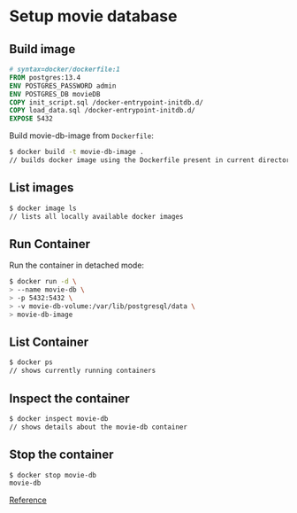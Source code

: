 # Setup movie database

## Build image

```dockerfile
# syntax=docker/dockerfile:1
FROM postgres:13.4
ENV POSTGRES_PASSWORD admin
ENV POSTGRES_DB movieDB
COPY init_script.sql /docker-entrypoint-initdb.d/
COPY load_data.sql /docker-entrypoint-initdb.d/
EXPOSE 5432
```

Build movie-db-image from `Dockerfile`:

```sh
$ docker build -t movie-db-image .
// builds docker image using the Dockerfile present in current directory
```

## List images

```sh
$ docker image ls
// lists all locally available docker images
```

## Run Container

Run the container in detached mode:

```sh
$ docker run -d \
> --name movie-db \
> -p 5432:5432 \
> -v movie-db-volume:/var/lib/postgresql/data \
> movie-db-image
```

## List Container

```sh
$ docker ps
// shows currently running containers
```

## Inspect the container

```sh
$ docker inspect movie-db
// shows details about the movie-db container
```

## Stop the container

```sh
$ docker stop movie-db
movie-db
```

[Reference](https://wkrzywiec.medium.com/database-in-a-docker-container-how-to-start-and-whats-it-about-5e3ceea77e50)
